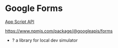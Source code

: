 # Google Forms

[App Script API](https://developers.google.com/apps-script/reference/forms)

https://www.npmjs.com/package/@googleapis/forms
- ? a library for local dev simulator
